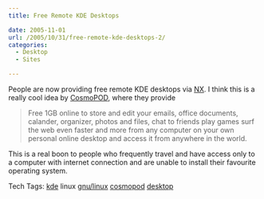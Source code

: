 ```yaml
---
title: Free Remote KDE Desktops

date: 2005-11-01
url: /2005/10/31/free-remote-kde-desktops-2/
categories:
  - Desktop
  - Sites

---
```

People are now providing free remote KDE desktops via [NX][1]. I think this is a really cool idea by [CosmoPOD][2], where they provide

> Free 1GB online to store and edit your emails, office documents, calander, organizer, photos and files, chat to friends play games surf the web even faster and more from any computer on your own personal online desktop and access it from anywhere in the world.

This is a real boon to people who frequently travel and have access only to a computer with internet connection and are unable to install their favourite operating system.

<div>
  Tech Tags: <a rel="tag" href="http://technorati.com/tag/kde">kde</a> linux <a rel="tag" href="http://technorati.com/tag/gnu/linux">gnu/linux</a> <a rel="tag" href="http://technorati.com/tag/cosmopod">cosmopod</a> <a rel="tag" href="http://technorati.com/tag/desktop">desktop</a>
</div>

 [1]: http://freenx.berlios.de/
 [2]: http://www.cosmopod.com/